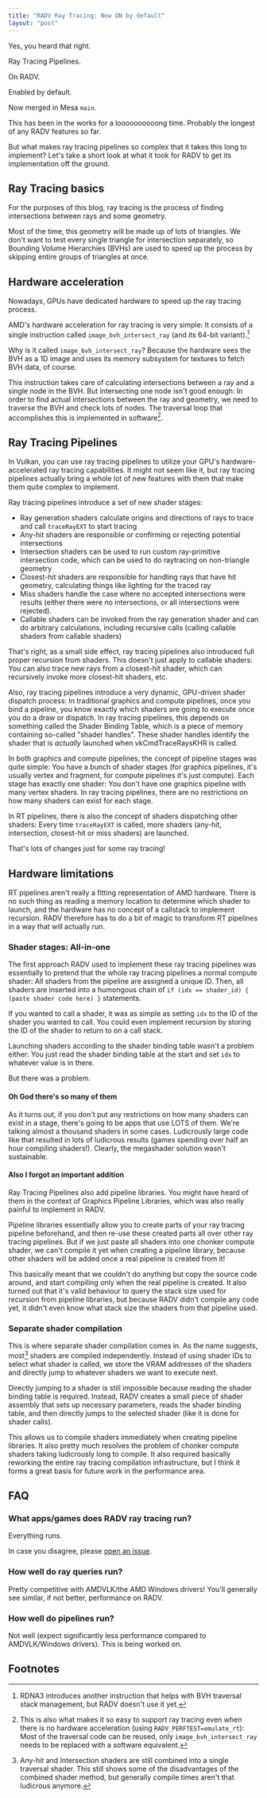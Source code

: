 ```yaml
---
title: "RADV Ray Tracing: Now ON by default"
layout: "post"
---
```


Yes, you heard that right.

Ray Tracing Pipelines.

On RADV.

Enabled by default.

Now merged in Mesa `main`.



This has been in the works for a loooooooooong time. Probably the longest of
any RADV features so far.

But what makes ray tracing pipelines so complex that it takes this long to implement?
Let's take a short look at what it took for RADV to get its implementation off the ground.

## Ray Tracing basics

For the purposes of this blog, ray tracing is the process of finding intersections between rays and some geometry.

Most of the time, this geometry will be made up of lots of triangles. We don't want to test every single triangle for
intersection separately, so Bounding Volume Hierarchies (BVHs) are used to speed up the process by skipping entire
groups of triangles at once.

## Hardware acceleration

Nowadays, GPUs have dedicated hardware to speed up the ray tracing process.

AMD's hardware acceleration for ray tracing is very simple: It consists of a single instruction called `image_bvh_intersect_ray` (and its 64-bit variant).[^1]

Why is it called `image_bvh_intersect_ray`? Because the hardware sees the BVH as a 1D image and uses its memory subsystem for textures to fetch BVH data, of course.

This instruction takes care of calculating intersections between a ray and a single node in the BVH. But intersecting one node isn't good enough:
In order to find actual intersections between the ray and geometry, we need to traverse the BVH and check lots of nodes.
The traversal loop that accomplishes this is implemented in software[^2].

## Ray Tracing Pipelines

In Vulkan, you can use ray tracing pipelines to utilize your GPU's hardware-accelerated ray tracing capabilities. It might not seem like it, but ray tracing pipelines
actually bring a whole lot of new features with them that make them quite complex to implement.

Ray tracing pipelines introduce a set of new shader stages:
- Ray generation shaders calculate origins and directions of rays to trace and call `traceRayEXT` to start tracing
- Any-hit shaders are responsible or confirming or rejecting potential intersections
- Intersection shaders can be used to run custom ray-primitive intersection code, which can be used to do raytracing on non-triangle geometry
- Closest-hit shaders are responsible for handling rays that have hit geometry, calculating things like lighting for the traced ray
- Miss shaders handle the case where no accepted intersections were results (either there were no intersections, or all intersections were rejected).
- Callable shaders can be invoked from the ray generation shader and can do arbitrary calculations, including recursive calls (calling callable shaders from callable shaders)

That's right, as a small side effect, ray tracing pipelines also introduced full proper recursion from shaders. This doesn't just apply to callable shaders:
You can also trace new rays from a closest-hit shader, which can recursively invoke more closest-hit shaders, etc.

Also, ray tracing pipelines introduce a very dynamic, GPU-driven shader dispatch process: In traditional graphics and compute pipelines, once you bind a pipeline,
you know exactly which shaders are going to execute once you do a draw or dispatch. In ray tracing pipelines, this depends on something called the Shader Binding Table,
which is a piece of memory containing so-called "shader handles". These shader handles identify the shader that is *actually* launched when vkCmdTraceRaysKHR is called.

In both graphics and compute pipelines, the concept of pipeline stages was quite simple: You have a bunch of shader stages (for graphics pipelines, it's
usually vertex and fragment, for compute pipelines it's just compute). Each stage has exactly one shader: You don't have one graphics pipeline with
many vertex shaders. In ray tracing pipelines, there are no restrictions on how many shaders can exist for each stage.

In RT pipelines, there is also the concept of shaders dispatching other shaders: Every time `traceRayEXT` is called, more shaders (any-hit, intersection, closest-hit or miss shaders)
are launched.

That's lots of changes just for some ray tracing!

## Hardware limitations

RT pipelines aren't really a fitting representation of AMD hardware. There is no such thing as reading a memory location to determine which shader to launch, and the hardware has
no concept of a callstack to implement recursion. RADV therefore has to do a bit of magic to transform RT pipelines in a way that will actually run.

### Shader stages: All-in-one

The first approach RADV used to implement these ray tracing pipelines was essentially to pretend that the whole ray tracing pipelines a normal compute shader:
All shaders from the pipeline are assigned a unique ID. Then, all shaders are inserted into a humongous chain of `if (idx == shader_id) { (paste shader code here) }` statements.

If you wanted to call a shader, it was as simple as setting `idx` to the ID of the shader you wanted to call. You could even implement recursion by storing the ID of the shader
to return to on a call stack.

Launching shaders according to the shader binding table wasn't a problem either: You just read the shader binding table at the start and set `idx` to whatever value is in there.

But there was a problem.

#### Oh God there's so many of them

As it turns out, if you don't put any restrictions on how many shaders can exist in a stage, there's going to be apps that use LOTS of them. We're talking almost a thousand shaders
in some cases. Ludicrously large code like that resulted in lots of ludicrous results (games spending over half an hour compiling shaders!). Clearly, the megashader solution wasn't
sustainable.

#### Also I forgot an important addition

Ray Tracing Pipelines also add pipeline libraries. You might have heard of them in the context of Graphics Pipeline Libraries, which was also really painful to implement in RADV.

Pipeline libraries essentially allow you to create parts of your ray tracing pipeline beforehand, and then re-use these created parts all over other ray tracing pipelines. But
if we just paste all shaders into one chonker compute shader, we can't compile it yet when creating a pipeline library, because other shaders will be added once a real pipeline
is created from it!

This basically meant that we couldn't do anything but copy the source code around, and start compiling only when the real pipeline is created. It also turned out that it's valid
behaviour to query the stack size used for recursion from pipeline libraries, but because RADV didn't compile any code yet, it didn't even know what stack size the shaders from that
pipeline used.

### Separate shader compilation

This is where separate shader compilation comes in. As the name suggests, most[^3] shaders are compiled independently. Instead of using shader IDs to select what shader is called,
we store the VRAM addresses of the shaders and directly jump to whatever shaders we want to execute next.

Directly jumping to a shader is still impossible because reading the shader binding table is required. Instead, RADV creates a small piece of shader assembly that sets up necessary
parameters, reads the shader binding table, and then directly jumps to the selected shader (like it is done for shader calls).

This allows us to compile shaders immediately when creating pipeline libraries. It also pretty much resolves the problem of chonker compute shaders taking ludicrously long to compile.
It also required basically reworking the entire ray tracing compilation infrastructure, but I think it forms a great basis for future work in the performance area.

## FAQ

### What apps/games does RADV ray tracing run?

Everything runs.

In case you disagree, please [open an issue](https://gitlab.freedesktop.org/mesa/mesa/-/issues).

### How well do ray queries run?

Pretty competitive with AMDVLK/the AMD Windows drivers! You'll generally see similar, if not better, performance on RADV.

### How well do pipelines run?

Not well (expect significantly less performance compared to AMDVLK/Windows drivers). This is being worked on.

## Footnotes

[^1]: RDNA3 introduces another instruction that helps with BVH traversal stack management, but RADV doesn't use it yet.
[^2]: This is also what makes it so easy to support ray tracing even when there is no hardware acceleration (using `RADV_PERFTEST=emulate_rt`): Most of the traversal code can be reused, only `image_bvh_intersect_ray` needs to be replaced with a software equivalent.
[^3]: Any-hit and Intersection shaders are still combined into a single traversal shader. This still shows some of the disadvantages of the combined shader method, but generally compile times aren't that ludicrous anymore.
